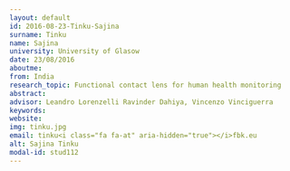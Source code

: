 ```yaml
---
layout: default 
id: 2016-08-23-Tinku-Sajina
surname: Tinku
name: Sajina
university: University of Glasow
date: 23/08/2016
aboutme: 
from: India
research_topic: Functional contact lens for human health monitoring
abstract: 
advisor: Leandro Lorenzelli Ravinder Dahiya, Vincenzo Vinciguerra
keywords: 
website: 
img: tinku.jpg
email: tinku<i class="fa fa-at" aria-hidden="true"></i>fbk.eu
alt: Sajina Tinku
modal-id: stud112
---
```

